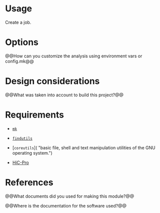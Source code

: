 
# Usage

Create a job.


# Options

@@How can you customize the analysis using environment vars or config.mk@@

# Design considerations

@@What was taken into account to build this project?@@

# Requirements

- [`mk`](http://doc.cat-v.org/bell_labs/mk/mk.pdf "A successor for `make`.")

- [`findutils`](https://www.gnu.org/software/findutils/ "Basic directory searching utilities of the GNU operating system.")

- [`coreutils`]( "basic file, shell and text manipulation utilities of the GNU operating system.")

- [HiC-Pro](https://genomebiology.biomedcentral.com/articles/10.1186/s13059-015-0831-x "An optimized and flexible pipeline for Hi-C data processing")

# References

@@What documents did you used for making this module?@@

@@Where is the documentation for the software used?@@
